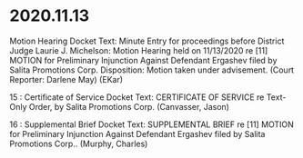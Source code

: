 # 2020.11.13

Motion Hearing
Docket Text: Minute Entry for proceedings before District Judge Laurie J. Michelson: Motion Hearing held on 11/13/2020 re [11] MOTION for Preliminary Injunction Against Defendant Ergashev filed by Salita Promotions Corp. Disposition: Motion taken under advisement. (Court Reporter: Darlene May) (EKar) 

15 : Certificate of Service
Docket Text: CERTIFICATE OF SERVICE re Text-Only Order, by Salita Promotions Corp. (Canvasser, Jason)

16 : Supplemental Brief
Docket Text: SUPPLEMENTAL BRIEF re [11] MOTION for Preliminary Injunction Against Defendant Ergashev filed by Salita Promotions Corp.. (Murphy, Charles) 
